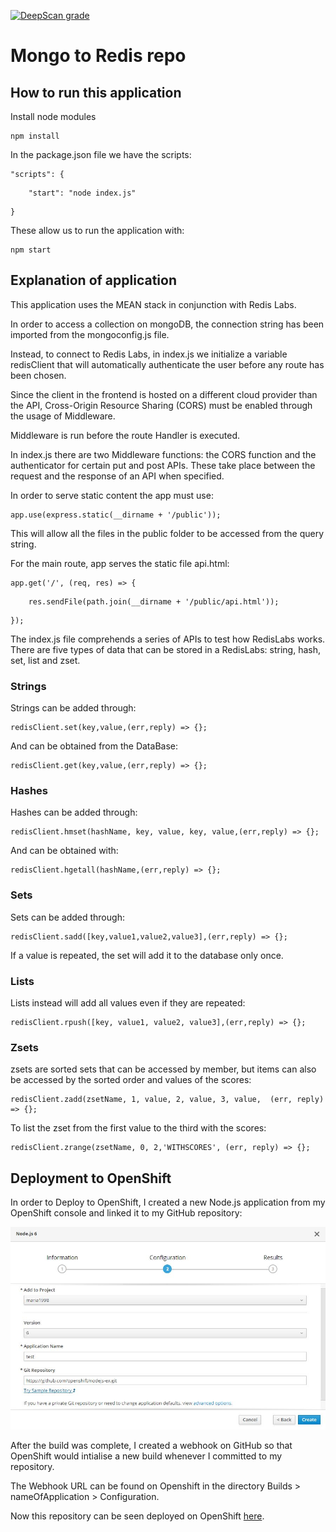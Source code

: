[![DeepScan grade](https://deepscan.io/api/teams/3675/projects/5405/branches/41452/badge/grade.svg)](https://deepscan.io/dashboard#view=project&tid=3675&pid=5405&bid=41452)

Mongo to Redis repo
===================

How to run this application
---------------------------

Install node modules

~~~~~~~~~~~~~~~~~~~~~~~~~~~~~~~~~~~~~~~~~~~~~~~~~~~~~~~~~~~~~~~~~~~~~~~~~~~~~~~~
npm install
~~~~~~~~~~~~~~~~~~~~~~~~~~~~~~~~~~~~~~~~~~~~~~~~~~~~~~~~~~~~~~~~~~~~~~~~~~~~~~~~

In the package.json file we have the scripts:

~~~~~~~~~~~~~~~~~~~~~~~~~~~~~~~~~~~~~~~~~~~~~~~~~~~~~~~~~~~~~~~~~~~~~~~~~~~~~~~~
"scripts": {
~~~~~~~~~~~~~~~~~~~~~~~~~~~~~~~~~~~~~~~~~~~~~~~~~~~~~~~~~~~~~~~~~~~~~~~~~~~~~~~~

~~~~~~~~~~~~~~~~~~~~~~~~~~~~~~~~~~~~~~~~~~~~~~~~~~~~~~~~~~~~~~~~~~~~~~~~~~~~~~~~
    "start": "node index.js"
~~~~~~~~~~~~~~~~~~~~~~~~~~~~~~~~~~~~~~~~~~~~~~~~~~~~~~~~~~~~~~~~~~~~~~~~~~~~~~~~

~~~~~~~~~~~~~~~~~~~~~~~~~~~~~~~~~~~~~~~~~~~~~~~~~~~~~~~~~~~~~~~~~~~~~~~~~~~~~~~~
}
~~~~~~~~~~~~~~~~~~~~~~~~~~~~~~~~~~~~~~~~~~~~~~~~~~~~~~~~~~~~~~~~~~~~~~~~~~~~~~~~

These allow us to run the application with:

~~~~~~~~~~~~~~~~~~~~~~~~~~~~~~~~~~~~~~~~~~~~~~~~~~~~~~~~~~~~~~~~~~~~~~~~~~~~~~~~
npm start
~~~~~~~~~~~~~~~~~~~~~~~~~~~~~~~~~~~~~~~~~~~~~~~~~~~~~~~~~~~~~~~~~~~~~~~~~~~~~~~~

Explanation of application
--------------------------

This application uses the MEAN stack in conjunction with Redis Labs.

In order to access a collection on mongoDB, the connection string has been
imported from the mongoconfig.js file.

Instead, to connect to Redis Labs, in index.js we initialize a variable
redisClient that will automatically authenticate the user before any route has
been chosen.

Since the client in the frontend is hosted on a different cloud provider than
the API, Cross-Origin Resource Sharing (CORS) must be enabled through the usage
of Middleware.

Middleware is run before the route Handler is executed. 

In index.js there are two Middleware functions: the CORS function and the
authenticator for certain put and post APIs. These take place between the
request and the response of an API when specified.

In order to serve static content the app must use:

~~~~~~~~~~~~~~~~~~~~~~~~~~~~~~~~~~~~~~~~~~~~~~~~~~~~~~~~~~~~~~~~~~~~~~~~~~~~~~~~
app.use(express.static(__dirname + '/public'));
~~~~~~~~~~~~~~~~~~~~~~~~~~~~~~~~~~~~~~~~~~~~~~~~~~~~~~~~~~~~~~~~~~~~~~~~~~~~~~~~

This will allow all the files in the public folder to be accessed from the query
string.

For the main route, app serves the static file api.html:

~~~~~~~~~~~~~~~~~~~~~~~~~~~~~~~~~~~~~~~~~~~~~~~~~~~~~~~~~~~~~~~~~~~~~~~~~~~~~~~~
app.get('/', (req, res) => {    
~~~~~~~~~~~~~~~~~~~~~~~~~~~~~~~~~~~~~~~~~~~~~~~~~~~~~~~~~~~~~~~~~~~~~~~~~~~~~~~~

~~~~~~~~~~~~~~~~~~~~~~~~~~~~~~~~~~~~~~~~~~~~~~~~~~~~~~~~~~~~~~~~~~~~~~~~~~~~~~~~
    res.sendFile(path.join(__dirname + '/public/api.html')); 
~~~~~~~~~~~~~~~~~~~~~~~~~~~~~~~~~~~~~~~~~~~~~~~~~~~~~~~~~~~~~~~~~~~~~~~~~~~~~~~~

~~~~~~~~~~~~~~~~~~~~~~~~~~~~~~~~~~~~~~~~~~~~~~~~~~~~~~~~~~~~~~~~~~~~~~~~~~~~~~~~
});
~~~~~~~~~~~~~~~~~~~~~~~~~~~~~~~~~~~~~~~~~~~~~~~~~~~~~~~~~~~~~~~~~~~~~~~~~~~~~~~~

The index.js file comprehends a series of APIs to test how RedisLabs works.
There are five types of data that can be stored in a RedisLabs: string, hash,
set, list and zset.

### Strings

Strings can be added through:

~~~~~~~~~~~~~~~~~~~~~~~~~~~~~~~~~~~~~~~~~~~~~~~~~~~~~~~~~~~~~~~~~~~~~~~~~~~~~~~~
redisClient.set(key,value,(err,reply) => {};
~~~~~~~~~~~~~~~~~~~~~~~~~~~~~~~~~~~~~~~~~~~~~~~~~~~~~~~~~~~~~~~~~~~~~~~~~~~~~~~~

And can be obtained from the DataBase:

~~~~~~~~~~~~~~~~~~~~~~~~~~~~~~~~~~~~~~~~~~~~~~~~~~~~~~~~~~~~~~~~~~~~~~~~~~~~~~~~
redisClient.get(key,value,(err,reply) => {};
~~~~~~~~~~~~~~~~~~~~~~~~~~~~~~~~~~~~~~~~~~~~~~~~~~~~~~~~~~~~~~~~~~~~~~~~~~~~~~~~

### Hashes

Hashes can be added through:

~~~~~~~~~~~~~~~~~~~~~~~~~~~~~~~~~~~~~~~~~~~~~~~~~~~~~~~~~~~~~~~~~~~~~~~~~~~~~~~~
redisClient.hmset(hashName, key, value, key, value,(err,reply) => {};
~~~~~~~~~~~~~~~~~~~~~~~~~~~~~~~~~~~~~~~~~~~~~~~~~~~~~~~~~~~~~~~~~~~~~~~~~~~~~~~~

And can be obtained with:

~~~~~~~~~~~~~~~~~~~~~~~~~~~~~~~~~~~~~~~~~~~~~~~~~~~~~~~~~~~~~~~~~~~~~~~~~~~~~~~~
redisClient.hgetall(hashName,(err,reply) => {};
~~~~~~~~~~~~~~~~~~~~~~~~~~~~~~~~~~~~~~~~~~~~~~~~~~~~~~~~~~~~~~~~~~~~~~~~~~~~~~~~

### Sets

Sets can be added through:

~~~~~~~~~~~~~~~~~~~~~~~~~~~~~~~~~~~~~~~~~~~~~~~~~~~~~~~~~~~~~~~~~~~~~~~~~~~~~~~~
redisClient.sadd([key,value1,value2,value3],(err,reply) => {};
~~~~~~~~~~~~~~~~~~~~~~~~~~~~~~~~~~~~~~~~~~~~~~~~~~~~~~~~~~~~~~~~~~~~~~~~~~~~~~~~

If a value is repeated, the set will add it to the database only once.

### Lists

Lists instead will add all values even if they are repeated:

~~~~~~~~~~~~~~~~~~~~~~~~~~~~~~~~~~~~~~~~~~~~~~~~~~~~~~~~~~~~~~~~~~~~~~~~~~~~~~~~
redisClient.rpush([key, value1, value2, value3],(err,reply) => {};
~~~~~~~~~~~~~~~~~~~~~~~~~~~~~~~~~~~~~~~~~~~~~~~~~~~~~~~~~~~~~~~~~~~~~~~~~~~~~~~~

### Zsets

zsets are sorted sets that can be accessed by member, but items can also be
accessed by the sorted order and values of the scores:

~~~~~~~~~~~~~~~~~~~~~~~~~~~~~~~~~~~~~~~~~~~~~~~~~~~~~~~~~~~~~~~~~~~~~~~~~~~~~~~~
redisClient.zadd(zsetName, 1, value, 2, value, 3, value,  (err, reply) => {};
~~~~~~~~~~~~~~~~~~~~~~~~~~~~~~~~~~~~~~~~~~~~~~~~~~~~~~~~~~~~~~~~~~~~~~~~~~~~~~~~

To list the zset from the first value to the third with the scores:

~~~~~~~~~~~~~~~~~~~~~~~~~~~~~~~~~~~~~~~~~~~~~~~~~~~~~~~~~~~~~~~~~~~~~~~~~~~~~~~~
redisClient.zrange(zsetName, 0, 2,'WITHSCORES', (err, reply) => {};
~~~~~~~~~~~~~~~~~~~~~~~~~~~~~~~~~~~~~~~~~~~~~~~~~~~~~~~~~~~~~~~~~~~~~~~~~~~~~~~~

Deployment to OpenShift
-----------------------

In order to Deploy to OpenShift, I created a new Node.js application from my
OpenShift console and linked it to my GitHub repository:

![](public/images/openshiftapplication.JPG)

After the build was complete, I created a webhook on GitHub so that OpenShift
would intialise a new build whenever I committed to my repository.

The Webhook URL can be found on Openshift in the directory Builds \>
nameOfApplication \> Configuration.

Now this repository can be seen deployed on OpenShift
[here](http://mongotoredis-maria1998.7e14.starter-us-west-2.openshiftapps.com).
